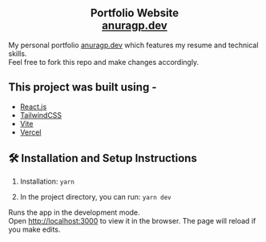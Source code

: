 <h2 align="center">
  Portfolio Website <br/>
  <a href="https://www.anuragp.dev/" target="_blank">anuragp.dev</a>
</h2>

My personal portfolio <a href="https://www.anuragp.dev/" target="_blank">anuragp.dev</a> which features my resume and technical skills.<br/>
Feel free to fork this repo and make changes accordingly.

## This project was built using -

- [React.js](https://reactjs.org/)
- [TailwindCSS](https://tailwindcss.com/)
- [Vite](https://vitejs.dev/)
- [Vercel](https://vercel.com/)

## 🛠 Installation and Setup Instructions

1. Installation: `yarn`

2. In the project directory, you can run: `yarn dev`

Runs the app in the development mode.\
Open [http://localhost:3000](http://localhost:3000) to view it in the browser.
The page will reload if you make edits.
